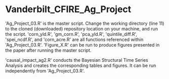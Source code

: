 # Vanderbilt_CFIRE_Ag_Project

'Ag_Project_03.R' is the master script. Change the working directory (line 11) to the cloned (downloaded) repository location on your machine, and run the script. 'corn_yld.R', 'gm_corn.R', 'pca_yld.R', 'quintile_diff.R', 'spei_ncdf.R', and 'corn_acre.R' are all functions referenced within 'Ag_Project_03.R'. 'Figure_X.R' can be run to produce figures presented in the paper after running the master script. 

'causal_impact_ag2.R' conducts the Bayesian Structural Time Series Analysis and creates the corresponding tables and figures. It can be run independently from 'Ag_Project_03.R'. 


